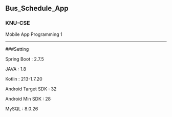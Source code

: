 ## Bus_Schedule_App

### KNU-CSE
Mobile App Programming 1

---

###Setting

Spring Boot : 2.7.5

JAVA : 1.8


Kotlin : 213-1.7.20

Android Target SDK : 32

Android Min SDK : 28


MySQL : 8.0.26
